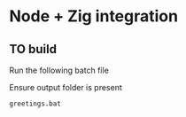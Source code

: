 # Node + Zig integration

## TO build 

Run the following batch file

Ensure output folder is present

```
greetings.bat 
```